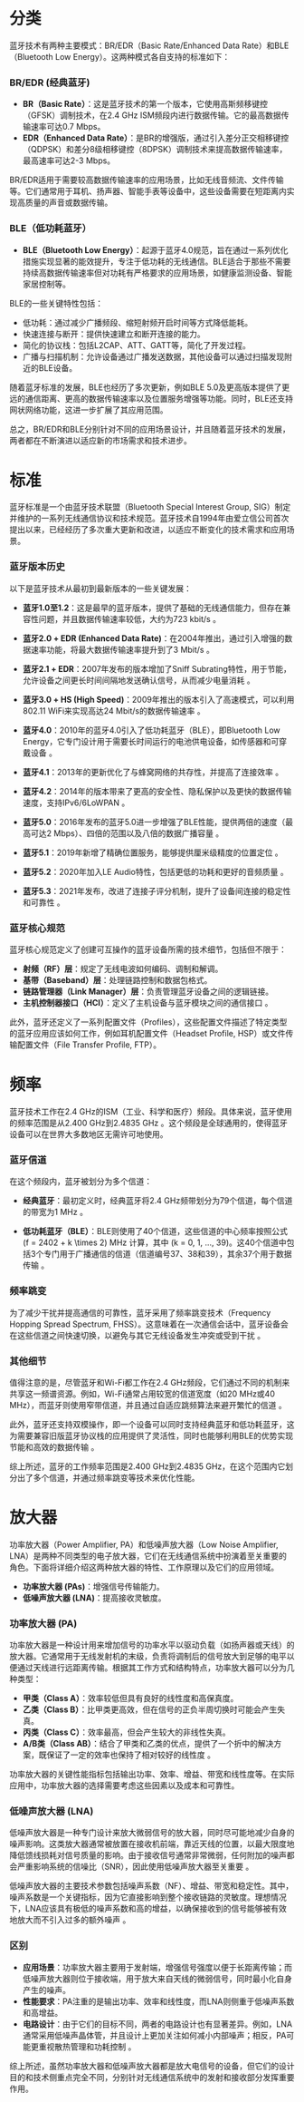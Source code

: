 
# 分类
蓝牙技术有两种主要模式：BR/EDR（Basic Rate/Enhanced Data Rate）和BLE（Bluetooth Low Energy）。这两种模式各自支持的标准如下：

### BR/EDR (经典蓝牙)
- **BR（Basic Rate）**：这是蓝牙技术的第一个版本，它使用高斯频移键控（GFSK）调制技术，在2.4 GHz ISM频段内进行数据传输。它的最高数据传输速率可达0.7 Mbps。
- **EDR（Enhanced Data Rate）**：是BR的增强版，通过引入差分正交相移键控（QDPSK）和差分8级相移键控（8DPSK）调制技术来提高数据传输速率，最高速率可达2-3 Mbps。

BR/EDR适用于需要较高数据传输速率的应用场景，比如无线音频流、文件传输等。它们通常用于耳机、扬声器、智能手表等设备中，这些设备需要在短距离内实现高质量的声音或数据传输。

### BLE（低功耗蓝牙）
- **BLE（Bluetooth Low Energy）**：起源于蓝牙4.0规范，旨在通过一系列优化措施实现显著的能效提升，专注于低功耗的无线通信。BLE适合于那些不需要持续高数据传输速率但对功耗有严格要求的应用场景，如健康监测设备、智能家居控制等。
  
BLE的一些关键特性包括：
- 低功耗：通过减少广播频段、缩短射频开启时间等方式降低能耗。
- 快速连接与断开：提供快速建立和断开连接的能力。
- 简化的协议栈：包括L2CAP、ATT、GATT等，简化了开发过程。
- 广播与扫描机制：允许设备通过广播发送数据，其他设备可以通过扫描发现附近的BLE设备。

随着蓝牙标准的发展，BLE也经历了多次更新，例如BLE 5.0及更高版本提供了更远的通信距离、更高的数据传输速率以及位置服务增强等功能。同时，BLE还支持网状网络功能，这进一步扩展了其应用范围。

总之，BR/EDR和BLE分别针对不同的应用场景设计，并且随着蓝牙技术的发展，两者都在不断演进以适应新的市场需求和技术进步。

# 标准
蓝牙标准是一个由蓝牙技术联盟（Bluetooth Special Interest Group, SIG）制定并维护的一系列无线通信协议和技术规范。蓝牙技术自1994年由爱立信公司首次提出以来，已经经历了多次重大更新和改进，以适应不断变化的技术需求和应用场景。

### 蓝牙版本历史

以下是蓝牙技术从最初到最新版本的一些关键发展：

- **蓝牙1.0至1.2**：这是最早的蓝牙版本，提供了基础的无线通信能力，但存在兼容性问题，并且数据传输速率较低，大约为723 kbit/s 。
  
- **蓝牙2.0 + EDR (Enhanced Data Rate)**：在2004年推出，通过引入增强的数据速率功能，将最大数据传输速率提升到了3 Mbit/s 。

- **蓝牙2.1 + EDR**：2007年发布的版本增加了Sniff Subrating特性，用于节能，允许设备之间更长时间间隔地发送确认信号，从而减少电量消耗 。

- **蓝牙3.0 + HS (High Speed)**：2009年推出的版本引入了高速模式，可以利用802.11 WiFi来实现高达24 Mbit/s的数据传输速率 。

- **蓝牙4.0**：2010年的蓝牙4.0引入了低功耗蓝牙（BLE），即Bluetooth Low Energy，它专门设计用于需要长时间运行的电池供电设备，如传感器和可穿戴设备 。

- **蓝牙4.1**：2013年的更新优化了与蜂窝网络的共存性，并提高了连接效率 。

- **蓝牙4.2**：2014年的版本带来了更高的安全性、隐私保护以及更快的数据传输速度，支持IPv6/6LoWPAN 。

- **蓝牙5.0**：2016年发布的蓝牙5.0进一步增强了BLE性能，提供两倍的速度（最高可达2 Mbps）、四倍的范围以及八倍的数据广播容量 。

- **蓝牙5.1**：2019年新增了精确位置服务，能够提供厘米级精度的位置定位 。

- **蓝牙5.2**：2020年加入LE Audio特性，包括更低的功耗和更好的音频质量 。

- **蓝牙5.3**：2021年发布，改进了连接子评分机制，提升了设备间连接的稳定性和可靠性 。

### 蓝牙核心规范

蓝牙核心规范定义了创建可互操作的蓝牙设备所需的技术细节，包括但不限于：

- **射频（RF）层**：规定了无线电波如何编码、调制和解调。
- **基带（Baseband）层**：处理链路控制和数据包格式。
- **链路管理器（Link Manager）层**：负责管理蓝牙设备之间的逻辑链接。
- **主机控制器接口（HCI）**：定义了主机设备与蓝牙模块之间的通信接口 。

此外，蓝牙还定义了一系列配置文件（Profiles），这些配置文件描述了特定类型的蓝牙应用应该如何工作，例如耳机配置文件（Headset Profile, HSP）或文件传输配置文件（File Transfer Profile, FTP）。

# 频率

蓝牙技术工作在2.4 GHz的ISM（工业、科学和医疗）频段。具体来说，蓝牙使用的频率范围是从2.400 GHz到2.4835 GHz 。这个频段是全球通用的，使得蓝牙设备可以在世界大多数地区无需许可地使用。

### 蓝牙信道

在这个频段内，蓝牙被划分为多个信道：

- **经典蓝牙**：最初定义时，经典蓝牙将2.4 GHz频带划分为79个信道，每个信道的带宽为1 MHz 。
  
- **低功耗蓝牙（BLE）**：BLE则使用了40个信道，这些信道的中心频率按照公式 \(f = 2402 + k \times 2\) MHz 计算，其中 \(k = 0, 1, ..., 39\)。这40个信道中包括3个专门用于广播通信的信道（信道编号37、38和39），其余37个用于数据传输 。

### 频率跳变

为了减少干扰并提高通信的可靠性，蓝牙采用了频率跳变技术（Frequency Hopping Spread Spectrum, FHSS）。这意味着在一次通信会话中，蓝牙设备会在这些信道之间快速切换，以避免与其它无线设备发生冲突或受到干扰 。

### 其他细节

值得注意的是，尽管蓝牙和Wi-Fi都工作在2.4 GHz频段，它们通过不同的机制来共享这一频谱资源。例如，Wi-Fi通常占用较宽的信道宽度（如20 MHz或40 MHz），而蓝牙则使用窄带信道，并且通过自适应跳频算法来避开繁忙的信道 。

此外，蓝牙还支持双模操作，即一个设备可以同时支持经典蓝牙和低功耗蓝牙，这为需要兼容旧版蓝牙协议栈的应用提供了灵活性，同时也能够利用BLE的优势实现节能和高效的数据传输 。

综上所述，蓝牙的工作频率范围是2.400 GHz到2.4835 GHz，在这个范围内它划分出了多个信道，并通过频率跳变等技术来优化性能。

# 放大器
功率放大器（Power Amplifier, PA）和低噪声放大器（Low Noise Amplifier, LNA）是两种不同类型的电子放大器，它们在无线通信系统中扮演着至关重要的角色。下面将详细介绍这两种放大器的特性、工作原理以及它们的应用领域。

- **功率放大器 (PAs)**：增强信号传输能力。
- **低噪声放大器 (LNA)**：提高接收灵敏度。

### 功率放大器 (PA)

功率放大器是一种设计用来增加信号的功率水平以驱动负载（如扬声器或天线）的放大器。它通常用于无线发射机的末级，负责将调制后的信号放大到足够的电平以便通过天线进行远距离传输。根据其工作方式和结构特点，功率放大器可以分为几种类型：

- **甲类（Class A）**：效率较低但具有良好的线性度和高保真度。
- **乙类（Class B）**：比甲类更高效，但在信号的正负半周切换时可能会产生失真。
- **丙类（Class C）**：效率最高，但会产生较大的非线性失真。
- **A/B类（Class AB）**：结合了甲类和乙类的优点，提供了一个折中的解决方案，既保证了一定的效率也保持了相对较好的线性度 。

功率放大器的关键性能指标包括输出功率、效率、增益、带宽和线性度等。在实际应用中，功率放大器的选择需要考虑这些因素以及成本和可靠性。

### 低噪声放大器 (LNA)

低噪声放大器是一种专门设计来放大微弱信号的放大器，同时尽可能地减少自身的噪声影响。这类放大器通常被放置在接收机前端，靠近天线的位置，以最大限度地降低馈线损耗对信号质量的影响。由于接收信号通常非常微弱，任何附加的噪声都会严重影响系统的信噪比（SNR），因此使用低噪声放大器至关重要 。

低噪声放大器的主要技术参数包括噪声系数（NF）、增益、带宽和稳定性。其中，噪声系数是一个关键指标，因为它直接影响到整个接收链路的灵敏度。理想情况下，LNA应该具有极低的噪声系数和高的增益，以确保接收到的信号能够被有效地放大而不引入过多的额外噪声 。

### 区别

- **应用场景**：功率放大器主要用于发射端，增强信号强度以便于长距离传输；而低噪声放大器则位于接收端，用于放大来自天线的微弱信号，同时最小化自身产生的噪声。
- **性能要求**：PA注重的是输出功率、效率和线性度，而LNA则侧重于低噪声系数和高增益。
- **电路设计**：由于它们的目标不同，两者的电路设计也有显著差异。例如，LNA通常采用低噪声晶体管，并且设计上更加关注如何减小内部噪声；相反，PA可能更重视散热管理和功耗控制 。

综上所述，虽然功率放大器和低噪声放大器都是放大电信号的设备，但它们的设计目的和技术侧重点完全不同，分别针对无线通信系统中的发射和接收部分发挥重要作用。